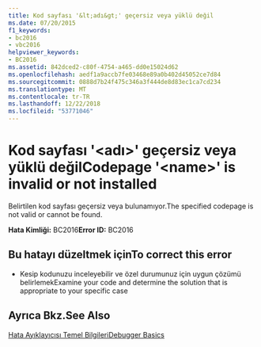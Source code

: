 ```yaml
---
title: Kod sayfası '&lt;adı&gt;' geçersiz veya yüklü değil
ms.date: 07/20/2015
f1_keywords:
- bc2016
- vbc2016
helpviewer_keywords:
- BC2016
ms.assetid: 842dced2-c80f-4754-a465-dd0e15024d62
ms.openlocfilehash: aedf1a9accb7fe03468e89a0b402d45052ce7d84
ms.sourcegitcommit: 0888d7b24f475c346a3f444de8d83ec1ca7cd234
ms.translationtype: MT
ms.contentlocale: tr-TR
ms.lasthandoff: 12/22/2018
ms.locfileid: "53771046"
---
```

# <a name="codepage-ltnamegt-is-invalid-or-not-installed"></a><span data-ttu-id="05919-102">Kod sayfası '&lt;adı&gt;' geçersiz veya yüklü değil</span><span class="sxs-lookup"><span data-stu-id="05919-102">Codepage '&lt;name&gt;' is invalid or not installed</span></span>
<span data-ttu-id="05919-103">Belirtilen kod sayfası geçersiz veya bulunamıyor.</span><span class="sxs-lookup"><span data-stu-id="05919-103">The specified codepage is not valid or cannot be found.</span></span>  
  
 <span data-ttu-id="05919-104">**Hata Kimliği:** BC2016</span><span class="sxs-lookup"><span data-stu-id="05919-104">**Error ID:** BC2016</span></span>  
  
## <a name="to-correct-this-error"></a><span data-ttu-id="05919-105">Bu hatayı düzeltmek için</span><span class="sxs-lookup"><span data-stu-id="05919-105">To correct this error</span></span>  
  
-   <span data-ttu-id="05919-106">Kesip kodunuzu inceleyebilir ve özel durumunuz için uygun çözümü belirlemek</span><span class="sxs-lookup"><span data-stu-id="05919-106">Examine your code and determine the solution that is appropriate to your specific case</span></span>  
  
## <a name="see-also"></a><span data-ttu-id="05919-107">Ayrıca Bkz.</span><span class="sxs-lookup"><span data-stu-id="05919-107">See Also</span></span>  
 [<span data-ttu-id="05919-108">Hata Ayıklayıcısı Temel Bilgileri</span><span class="sxs-lookup"><span data-stu-id="05919-108">Debugger Basics</span></span>](/visualstudio/debugger/debugger-basics)
